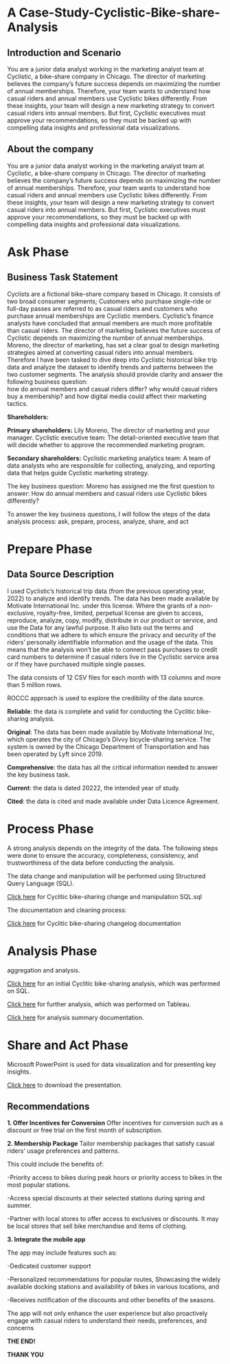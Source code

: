 # A Case-Study-Cyclistic-Bike-share-Analysis

## Introduction and Scenario
You are a junior data analyst working in the marketing analyst team at Cyclistic, a bike-share company in Chicago. The director of marketing believes the company’s future success depends on maximizing the number of annual memberships. Therefore, your team wants to understand how casual riders and annual members use Cyclistic bikes differently. From these insights, your team will design a new marketing strategy to convert casual riders into annual members. But first, Cyclistic executives must approve your recommendations, so they must be backed up with compelling data insights and professional data visualizations.

## About the company
You are a junior data analyst working in the marketing analyst team at Cyclistic, a bike-share company in Chicago. The director of marketing believes the company’s future success depends on maximizing the number of annual memberships. Therefore, your team wants to understand how casual riders and annual members use Cyclistic bikes differently. From these insights, your team will design a new marketing strategy to convert casual riders into annual members. But first, Cyclistic executives must approve your recommendations, so they must be backed up with compelling data insights and professional data visualizations.


# Ask Phase
## Business Task Statement
Cyclists are a fictional bike-share company based in Chicago. It consists of two broad consumer segments; Customers who purchase single-ride or full-day passes are referred to as casual riders and customers who purchase annual memberships are Cyclistic members. Cyclistic’s finance analysts have concluded that annual members are much more profitable than casual riders. The director of marketing believes the future success of Cyclistic depends on maximizing the number of annual memberships. Moreno, the director of marketing, has set a clear goal to design marketing strategies aimed at converting casual riders into annual members. Therefore I have been tasked to dive deep into Cyclistic historical bike trip data and analyze the dataset to identify trends and patterns between the two customer segments. The analysis should provide clarity and answer the following business question:  
how do annual members and casual riders differ? 
why would casual riders buy a membership? and 
how digital media could affect their marketing tactics.

**Shareholders:**

**Primary shareholders:** 
Lily Moreno, The director of marketing and your manager. 
Cyclistic executive team: The detail-oriented executive team that will decide whether to approve the recommended marketing program.

**Secondary shareholders:**
Cyclistic marketing analytics team: A team of data analysts who are responsible for collecting, analyzing, and reporting data that helps guide Cyclistic marketing strategy. 

The key business question:
Moreno has assigned me the first question to answer: How do annual members and casual riders use Cyclistic bikes differently?

To answer the key business questions, I will follow the steps of the data analysis process: ask, prepare, process, analyze, share, and act


# Prepare Phase
## Data Source Description
I used Cyclistic’s historical trip data (from the previous operating year, 2022) to analyze and identify trends.
The data has been made available by Motivate International Inc. under this license. Where the grants of a non-exclusive, royalty-free, limited, perpetual license are given to access, reproduce, analyze, copy, modify, distribute in our product or service, and use the Data for any lawful purpose. It also lists out the terms and conditions that we adhere to which ensure the privacy and security of the riders’ personally identifiable information and the usage of the data. This means that the analysis won’t be able to connect pass purchases to credit card numbers to determine if casual riders live in the Cyclistic service area or if they have purchased multiple single passes. 

The data consists of 12 CSV files for each month with 13 columns and more than 5 million rows.

ROCCC approach is used to explore the credibility of the data source.

**Reliable**: the data is complete and valid for conducting the Cyclitic bike-sharing analysis.

**Original**: The data has been made available by Motivate International Inc, which operates the city of Chicago’s Divvy bicycle-sharing service. The system is owned by the Chicago Department of Transportation and has been operated by Lyft since 2019.

**Comprehensive**: the data has all the critical information needed to answer the key business task.


**Current**: the data is dated 20222, the intended year of study. 

**Cited**: the data is cited and made available under Data Licence Agreement.



# Process Phase
A strong analysis depends on the integrity of the data. The following steps were done to ensure the accuracy, completeness, consistency, and trustworthiness of the data before conducting the analysis. 

The data change and manipulation will be performed using Structured Query Language (SQL).

[Click here](https://github.com/SandisiweB/Case-Study-Cyclistic-Bike-share-Analysis/blob/main/SQL%20data%20cleaning%20and%20manipulation.) for Cyclitic bike-sharing change and manipulation SQL.sql

The documentation and cleaning process:

[Click here](https://github.com/SandisiweB/Case-Study-Cyclistic-Bike-share-Analysis/blob/main/Data%20Cleaning%20Changelog.docx) for Cyclitic bike-sharing changelog documentation


# Analysis Phase

aggregation and analysis.

[Click here](https://github.com/SandisiweB/Case-Study-Cyclistic-Bike-share-Analysis/blob/main/SQL%20Analysis) for an initial Cyclitic bike-sharing  analysis, which was performed on SQL.

[Click here](https://public.tableau.com/app/profile/sandisiwe.gugulethu.buthelezi/viz/CycliticBike-sharingserviceanalysisAcasestudy/AverageRideLengthvsAverageRideDistance) for further analysis, which was performed on Tableau.

[Click here](https://github.com/SandisiweB/Case-Study-Cyclistic-Bike-share-Analysis/blob/main/Cyclistic%20Bike-Share_%20Analysis%20Summary%20(1).docx) for analysis summary documentation.

# Share and Act Phase
Microsoft PowerPoint is used for data visualization and for presenting key insights.

[Click here](https://github.com/SandisiweB/Case-Study-Cyclistic-Bike-share-Analysis/blob/main/A%20Cyclistic%20Bike-Share%20Study%20presetantion.pptx) to download the presentation.

## Recommendations
**1. Offer Incentives for Conversion**
Offer incentives for conversion such as a discount or free trial on the first month of subscription.

**2. Membership Package**
Tailor membership packages that satisfy casual riders' usage preferences and patterns.

This could include the benefits of: 

-Priority access to bikes during peak hours or priority access to bikes in the most popular stations.

-Access special discounts at their selected stations during spring and summer.

-Partner with local stores to offer access to exclusives or discounts. It may be local stores that sell bike merchandise and items of clothing.


**3. Integrate the mobile app**

The app may include features such as:

-Dedicated customer support

-Personalized recommendations for popular routes,
Showcasing the widely available docking stations and availability of bikes in various locations, and

-Receives notification of the  discounts and other benefits of the seasons. 

The app will not only enhance the user experience but also proactively engage with casual riders to understand their needs, preferences, and concerns 


**THE END!**

**THANK YOU**
